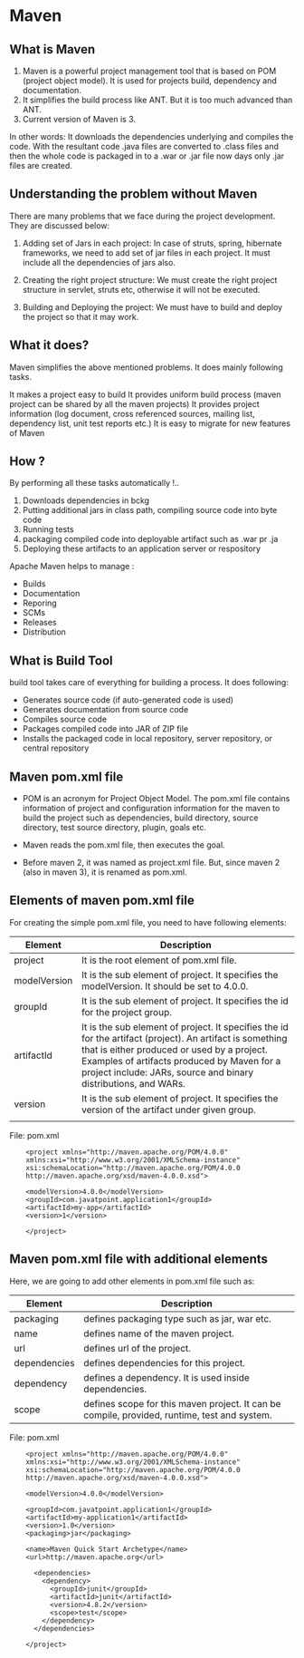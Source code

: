 # Maven

## What is Maven
1. Maven is a powerful project management tool that is based on POM (project object model). It is used for projects build, dependency and documentation. 
2. It simplifies the build process like ANT. But it is too much advanced than ANT. 
3. Current version of Maven is 3.

In other words:
It downloads the dependencies underlying and compiles the code. With the resultant code .java files are converted to .class files and then the whole code is packaged in to a .war or .jar file now days only .jar files are created.
 

## Understanding the problem without Maven
There are many problems that we face during the project development. They are discussed below:

1) Adding set of Jars in each project: In case of struts, spring, hibernate frameworks, we need to add set of jar files in each project. It must include all the dependencies of jars also.

2) Creating the right project structure: We must create the right project structure in servlet, struts etc, otherwise it will not be executed.

3) Building and Deploying the project: We must have to build and deploy the project so that it may work.


## What it does?
Maven simplifies the above mentioned problems. It does mainly following tasks.

It makes a project easy to build
It provides uniform build process (maven project can be shared by all the maven projects)
It provides project information (log document, cross referenced sources, mailing list, dependency list, unit test reports etc.)
It is easy to migrate for new features of Maven

## How ? 
By performing all these tasks automatically !.. 

1. Downloads dependencies in bckg
2. Putting additional jars in class path, compiling source code into byte code
3. Running tests
4. packaging compiled code into deployable artifact such as .war pr .ja
5. Deploying these artifacts to an application server or respository

Apache Maven helps to manage :
* Builds
* Documentation
* Reporing
* SCMs
* Releases
* Distribution

## What is Build Tool
build tool takes care of everything for building a process. It does following:

* Generates source code (if auto-generated code is used)
* Generates documentation from source code
* Compiles source code
* Packages compiled code into JAR of ZIP file
* Installs the packaged code in local repository, server repository, or central repository

## Maven pom.xml file
* POM is an acronym for Project Object Model. The pom.xml file contains information of project and configuration information for the maven to build the project such as dependencies, build directory, source directory, test source directory, plugin, goals etc.

* Maven reads the pom.xml file, then executes the goal.

* Before maven 2, it was named as project.xml file. But, since maven 2 (also in maven 3), it is renamed as pom.xml.

##  Elements of maven pom.xml file
For creating the simple pom.xml file, you need to have following elements:

| Element      | Description                                                                                                                                                                                                                                                              |
|--------------|--------------------------------------------------------------------------------------------------------------------------------------------------------------------------------------------------------------------------------------------------------------------------|
| project      | It is the root element of pom.xml file.                                                                                                                                                                                                                                  |
| modelVersion | It is the sub element of project. It specifies the modelVersion. It should be set to 4.0.0.                                                                                                                                                                              |
| groupId      | It is the sub element of project. It specifies the id for the project group.                                                                                                                                                                                             |
| artifactId   | It is the sub element of project. It specifies the id for the artifact (project). An artifact is something that is either produced or used by a project. Examples of artifacts produced by Maven for a project include: JARs, source and binary distributions, and WARs. |
| version      | It is the sub element of project. It specifies the version of the artifact under given group.                                                                                                                                                                            |                                                                                                                                                                                                                                                             |   |   |   |
                                                                                                                                                                       |   |   |   |

File: pom.xml

        <project xmlns="http://maven.apache.org/POM/4.0.0"   
        xmlns:xsi="http://www.w3.org/2001/XMLSchema-instance"  
        xsi:schemaLocation="http://maven.apache.org/POM/4.0.0   
        http://maven.apache.org/xsd/maven-4.0.0.xsd">
        
        <modelVersion>4.0.0</modelVersion>  
        <groupId>com.javatpoint.application1</groupId>  
        <artifactId>my-app</artifactId>  
        <version>1</version>
        
        </project> 

## Maven pom.xml file with additional elements

Here, we are going to add other elements in pom.xml file such as:

| Element      | Description                                                                                  |
|--------------|----------------------------------------------------------------------------------------------|
| packaging    | defines packaging type such as jar, war etc.                                                 |
| name         | defines name of the maven project.                                                           |
| url          | defines url of the project.                                                                  |
| dependencies | defines dependencies for this project.                                                       |
| dependency   | defines a dependency. It is used inside dependencies.                                        |
| scope        | defines scope for this maven project. It can be compile, provided, runtime, test and system. |

File: pom.xml

        <project xmlns="http://maven.apache.org/POM/4.0.0"   
        xmlns:xsi="http://www.w3.org/2001/XMLSchema-instance"  
        xsi:schemaLocation="http://maven.apache.org/POM/4.0.0   
        http://maven.apache.org/xsd/maven-4.0.0.xsd">
        
        <modelVersion>4.0.0</modelVersion>
        
        <groupId>com.javatpoint.application1</groupId>  
        <artifactId>my-application1</artifactId>  
        <version>1.0</version>  
        <packaging>jar</packaging>
        
        <name>Maven Quick Start Archetype</name>  
        <url>http://maven.apache.org</url>
        
          <dependencies>  
            <dependency>  
              <groupId>junit</groupId>  
              <artifactId>junit</artifactId>  
              <version>4.8.2</version>  
              <scope>test</scope>  
            </dependency>  
          </dependencies>  
        
        </project> 
